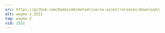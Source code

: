 ```yaml
---
src: https://github.com/Dadaism6/metadriverse-asset/releases/download/assetsv1.0.1/waymo-2_2551.mp4
alt: waymo-2_2551
tag: waymo-2
vid: 2551
---
```

